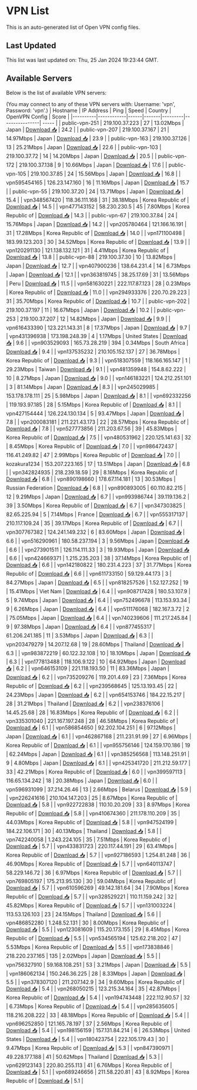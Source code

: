 # VPN List

This is an auto-generated list of Open VPN config files.

## Last Updated

This list was last updated on: Thu, 25 Jan 2024 19:23:44 GMT.

## Available Servers

Below is the list of available VPN servers:

(You may connect to any of these VPN servers with: Username: 'vpn', Password: 'vpn'.)
| Hostname | IP Address | Ping | Speed | Country | OpenVPN Config | Score |
|----------|------------|------|-------|---------|----------------| ----- |
| public-vpn-251 | 219.100.37.223 | 27 | 13.02Mbps | Japan | [Download 📥](./configs/server_0_JP.ovpn) | 24.2 |
| public-vpn-207 | 219.100.37.167 | 21 | 14.97Mbps | Japan | [Download 📥](./configs/server_1_JP.ovpn) | 23.9 |
| public-vpn-163 | 219.100.37.126 | 13 | 25.21Mbps | Japan | [Download 📥](./configs/server_2_JP.ovpn) | 22.6 |
| public-vpn-103 | 219.100.37.72 | 14 | 14.20Mbps | Japan | [Download 📥](./configs/server_3_JP.ovpn) | 20.5 |
| public-vpn-172 | 219.100.37.138 | 9 | 10.66Mbps | Japan | [Download 📥](./configs/server_4_JP.ovpn) | 17.6 |
| public-vpn-105 | 219.100.37.85 | 24 | 15.56Mbps | Japan | [Download 📥](./configs/server_5_JP.ovpn) | 16.8 |
| vpn595454165 | 126.23.147.160 | 16 | 11.16Mbps | Japan | [Download 📥](./configs/server_6_JP.ovpn) | 15.7 |
| public-vpn-55 | 219.100.37.20 | 24 | 13.71Mbps | Japan | [Download 📥](./configs/server_7_JP.ovpn) | 15.4 |
| vpn348567420 | 118.36.111.168 | 31 | 38.18Mbps | Korea Republic of | [Download 📥](./configs/server_8_KR.ovpn) | 14.5 |
| vpn477143152 | 58.230.230.5 | 45 | 7.80Mbps | Korea Republic of | [Download 📥](./configs/server_9_KR.ovpn) | 14.3 |
| public-vpn-67 | 219.100.37.84 | 24 | 15.76Mbps | Japan | [Download 📥](./configs/server_10_JP.ovpn) | 14.2 |
| vpn205780464 | 121.166.16.191 | 31 | 17.28Mbps | Korea Republic of | [Download 📥](./configs/server_11_KR.ovpn) | 14.0 |
| vpn171100498 | 183.99.123.203 | 30 | 34.52Mbps | Korea Republic of | [Download 📥](./configs/server_12_KR.ovpn) | 13.9 |
| vpn120291130 | 121.138.132.121 | 31 | 4.41Mbps | Korea Republic of | [Download 📥](./configs/server_13_KR.ovpn) | 13.8 |
| public-vpn-88 | 219.100.37.30 | 10 | 13.82Mbps | Japan | [Download 📥](./configs/server_14_JP.ovpn) | 12.7 |
| vpn407900236 | 138.64.231.4 | 14 | 6.73Mbps | Japan | [Download 📥](./configs/server_15_JP.ovpn) | 12.1 |
| vpn363819745 | 38.25.17.69 | 31 | 13.56Mbps | Peru | [Download 📥](./configs/server_16_PE.ovpn) | 11.5 |
| vpn581630221 | 222.117.87.123 | 28 | 0.23Mbps | Korea Republic of | [Download 📥](./configs/server_17_KR.ovpn) | 11.0 |
| vpn294933376 | 220.70.29.223 | 31 | 35.70Mbps | Korea Republic of | [Download 📥](./configs/server_18_KR.ovpn) | 10.7 |
| public-vpn-202 | 219.100.37.197 | 11 | 16.67Mbps | Japan | [Download 📥](./configs/server_19_JP.ovpn) | 10.2 |
| public-vpn-253 | 219.100.37.207 | 12 | 14.82Mbps | Japan | [Download 📥](./configs/server_20_JP.ovpn) | 9.9 |
| vpn616433390 | 123.221.143.31 | 8 | 17.37Mbps | Japan | [Download 📥](./configs/server_21_JP.ovpn) | 9.7 |
| vpn431396938 | 173.198.248.39 | 4 | 1.17Mbps | United States | [Download 📥](./configs/server_22_US.ovpn) | 9.6 |
| vpn903529093 | 165.73.28.219 | 394 | 0.34Mbps | South Africa | [Download 📥](./configs/server_23_ZA.ovpn) | 9.4 |
| vpn137535232 | 210.105.152.137 | 27 | 36.78Mbps | Korea Republic of | [Download 📥](./configs/server_24_KR.ovpn) | 9.3 |
| vpn518307559 | 118.166.165.147 | 1 | 29.23Mbps | Taiwan | [Download 📥](./configs/server_25_TW.ovpn) | 9.1 |
| vpn481359948 | 154.8.62.222 | 10 | 8.27Mbps | Japan | [Download 📥](./configs/server_26_JP.ovpn) | 9.0 |
| vpn146183221 | 124.212.251.101 | 3 | 81.14Mbps | Japan | [Download 📥](./configs/server_27_JP.ovpn) | 8.3 |
| vpn245029985 | 153.178.178.111 | 25 | 5.98Mbps | Japan | [Download 📥](./configs/server_28_JP.ovpn) | 8.1 |
| vpn692332256 | 119.193.97.185 | 28 | 5.15Mbps | Korea Republic of | [Download 📥](./configs/server_29_KR.ovpn) | 8.1 |
| vpn427154444 | 126.224.130.134 | 5 | 93.47Mbps | Japan | [Download 📥](./configs/server_30_JP.ovpn) | 7.8 |
| vpn200083181 | 211.221.43.173 | 22 | 28.57Mbps | Korea Republic of | [Download 📥](./configs/server_31_KR.ovpn) | 7.8 |
| vpn527773856 | 211.203.67.56 | 39 | 45.83Mbps | Korea Republic of | [Download 📥](./configs/server_32_KR.ovpn) | 7.5 |
| vpn480531962 | 220.125.141.63 | 32 | 8.45Mbps | Korea Republic of | [Download 📥](./configs/server_33_KR.ovpn) | 7.0 |
| vpn986472437 | 116.41.249.82 | 47 | 2.99Mbps | Korea Republic of | [Download 📥](./configs/server_34_KR.ovpn) | 7.0 |
| kozakura1234 | 153.207.223.165 | 17 | 13.51Mbps | Japan | [Download 📥](./configs/server_35_JP.ovpn) | 6.8 |
| vpn342824935 | 218.239.18.59 | 29 | 8.16Mbps | Korea Republic of | [Download 📥](./configs/server_36_KR.ovpn) | 6.8 |
| vpn890198660 | 178.67.114.181 | 13 | 30.53Mbps | Russian Federation | [Download 📥](./configs/server_37_RU.ovpn) | 6.8 |
| vpn890893005 | 60.110.82.215 | 12 | 9.29Mbps | Japan | [Download 📥](./configs/server_38_JP.ovpn) | 6.7 |
| vpn993986744 | 39.119.136.2 | 39 | 3.50Mbps | Korea Republic of | [Download 📥](./configs/server_39_KR.ovpn) | 6.7 |
| vpn347303825 | 82.65.225.94 | 5 | 7.14Mbps | France | [Download 📥](./configs/server_40_FR.ovpn) | 6.7 |
| vpn555317137 | 210.117.109.24 | 35 | 39.17Mbps | Korea Republic of | [Download 📥](./configs/server_41_KR.ovpn) | 6.7 |
| vpn307767382 | 124.241.149.232 | 6 | 83.60Mbps | Japan | [Download 📥](./configs/server_42_JP.ovpn) | 6.6 |
| vpn516290961 | 180.58.237.194 | 3 | 9.56Mbps | Japan | [Download 📥](./configs/server_43_JP.ovpn) | 6.6 |
| vpn273901511 | 126.114.111.33 | 3 | 19.93Mbps | Japan | [Download 📥](./configs/server_44_JP.ovpn) | 6.6 |
| vpn424669371 | 1.215.235.203 | 38 | 37.14Mbps | Korea Republic of | [Download 📥](./configs/server_45_KR.ovpn) | 6.6 |
| vpn142180822 | 180.231.4.223 | 37 | 31.77Mbps | Korea Republic of | [Download 📥](./configs/server_46_KR.ovpn) | 6.6 |
| vpn611733150 | 59.129.44.173 | 3 | 84.27Mbps | Japan | [Download 📥](./configs/server_47_JP.ovpn) | 6.5 |
| vpn818257526 | 1.52.127.252 | 19 | 15.41Mbps | Viet Nam | [Download 📥](./configs/server_48_VN.ovpn) | 6.4 |
| vpn908717428 | 180.53.107.9 | 5 | 9.74Mbps | Japan | [Download 📥](./configs/server_49_JP.ovpn) | 6.4 |
| vpn752496678 | 113.153.93.34 | 9 | 6.26Mbps | Japan | [Download 📥](./configs/server_50_JP.ovpn) | 6.4 |
| vpn511176068 | 182.167.3.72 | 2 | 75.05Mbps | Japan | [Download 📥](./configs/server_51_JP.ovpn) | 6.4 |
| vpn740239606 | 111.217.245.84 | 9 | 97.38Mbps | Japan | [Download 📥](./configs/server_52_JP.ovpn) | 6.4 |
| vpn877455317 | 61.206.241.185 | 11 | 3.53Mbps | Japan | [Download 📥](./configs/server_53_JP.ovpn) | 6.3 |
| vpn203479279 | 14.207.12.68 | 19 | 28.60Mbps | Thailand | [Download 📥](./configs/server_54_TH.ovpn) | 6.3 |
| vpn983872219 | 60.122.32.108 | 10 | 18.10Mbps | Japan | [Download 📥](./configs/server_55_JP.ovpn) | 6.3 |
| vpn177813488 | 118.106.9.122 | 10 | 64.92Mbps | Japan | [Download 📥](./configs/server_56_JP.ovpn) | 6.2 |
| vpn646153109 | 221.118.193.50 | 11 | 83.36Mbps | Japan | [Download 📥](./configs/server_57_JP.ovpn) | 6.2 |
| vpn735209276 | 119.201.4.69 | 23 | 7.36Mbps | Korea Republic of | [Download 📥](./configs/server_58_KR.ovpn) | 6.2 |
| vpn239568645 | 125.13.193.45 | 22 | 24.23Mbps | Japan | [Download 📥](./configs/server_59_JP.ovpn) | 6.2 |
| vpn654153746 | 184.22.15.217 | 28 | 31.21Mbps | Thailand | [Download 📥](./configs/server_60_TH.ovpn) | 6.2 |
| vpn238376106 | 14.45.25.68 | 28 | 16.83Mbps | Korea Republic of | [Download 📥](./configs/server_61_KR.ovpn) | 6.2 |
| vpn335301040 | 221.167.197.248 | 28 | 46.58Mbps | Korea Republic of | [Download 📥](./configs/server_62_KR.ovpn) | 6.1 |
| vpn586854650 | 92.202.104.251 | 6 | 97.12Mbps | Japan | [Download 📥](./configs/server_63_JP.ovpn) | 6.1 |
| vpn462867168 | 211.231.91.99 | 27 | 6.96Mbps | Korea Republic of | [Download 📥](./configs/server_64_KR.ovpn) | 6.1 |
| vpn955756146 | 124.159.170.186 | 19 | 62.24Mbps | Japan | [Download 📥](./configs/server_65_JP.ovpn) | 6.1 |
| vpn385256568 | 113.148.251.91 | 9 | 4.80Mbps | Japan | [Download 📥](./configs/server_66_JP.ovpn) | 6.1 |
| vpn425341720 | 211.212.59.177 | 33 | 42.21Mbps | Korea Republic of | [Download 📥](./configs/server_67_KR.ovpn) | 6.0 |
| vpn399597113 | 116.65.134.242 | 18 | 20.38Mbps | Japan | [Download 📥](./configs/server_68_JP.ovpn) | 6.0 |
| vpn596931099 | 37.214.26.46 | 13 | 2.66Mbps | Belarus | [Download 📥](./configs/server_69_BY.ovpn) | 5.9 |
| vpn226241616 | 210.104.147.203 | 25 | 8.67Mbps | Korea Republic of | [Download 📥](./configs/server_70_KR.ovpn) | 5.8 |
| vpn922722838 | 110.10.20.209 | 33 | 8.97Mbps | Korea Republic of | [Download 📥](./configs/server_71_KR.ovpn) | 5.8 |
| vpn410674360 | 211.178.110.209 | 35 | 44.03Mbps | Korea Republic of | [Download 📥](./configs/server_72_KR.ovpn) | 5.8 |
| vpn947524199 | 184.22.106.171 | 30 | 40.13Mbps | Thailand | [Download 📥](./configs/server_73_TH.ovpn) | 5.8 |
| vpn742240058 | 1.243.224.105 | 35 | 7.51Mbps | Korea Republic of | [Download 📥](./configs/server_74_KR.ovpn) | 5.7 |
| vpn433831723 | 220.117.44.191 | 29 | 63.41Mbps | Korea Republic of | [Download 📥](./configs/server_75_KR.ovpn) | 5.7 |
| vpn927186593 | 1.254.81.248 | 36 | 46.90Mbps | Korea Republic of | [Download 📥](./configs/server_76_KR.ovpn) | 5.7 |
| vpn640113747 | 58.229.146.72 | 36 | 6.97Mbps | Korea Republic of | [Download 📥](./configs/server_77_KR.ovpn) | 5.7 |
| vpn769805197 | 175.213.95.130 | 30 | 59.04Mbps | Korea Republic of | [Download 📥](./configs/server_78_KR.ovpn) | 5.7 |
| vpn610596269 | 49.142.181.64 | 34 | 7.90Mbps | Korea Republic of | [Download 📥](./configs/server_79_KR.ovpn) | 5.7 |
| vpn328529221 | 110.11.159.242 | 32 | 45.82Mbps | Korea Republic of | [Download 📥](./configs/server_80_KR.ovpn) | 5.7 |
| vpn131003224 | 113.53.126.103 | 23 | 24.15Mbps | Thailand | [Download 📥](./configs/server_81_TH.ovpn) | 5.6 |
| vpn486852280 | 1.248.52.131 | 30 | 8.00Mbps | Korea Republic of | [Download 📥](./configs/server_82_KR.ovpn) | 5.5 |
| vpn123081609 | 115.20.173.155 | 29 | 8.45Mbps | Korea Republic of | [Download 📥](./configs/server_83_KR.ovpn) | 5.5 |
| vpn534565194 | 125.62.218.202 | 47 | 5.53Mbps | Korea Republic of | [Download 📥](./configs/server_84_KR.ovpn) | 5.5 |
| vpn173838846 | 218.220.237.165 | 135 | 2.02Mbps | Japan | [Download 📥](./configs/server_85_JP.ovpn) | 5.5 |
| vpn756327910 | 59.168.108.251 | 53 | 3.21Mbps | Japan | [Download 📥](./configs/server_86_JP.ovpn) | 5.5 |
| vpn186062134 | 150.246.36.225 | 28 | 8.33Mbps | Japan | [Download 📥](./configs/server_87_JP.ovpn) | 5.5 |
| vpn378307120 | 211.207.142.9 | 34 | 9.60Mbps | Korea Republic of | [Download 📥](./configs/server_88_KR.ovpn) | 5.4 |
| vpn268050215 | 123.215.34.164 | 35 | 42.87Mbps | Korea Republic of | [Download 📥](./configs/server_89_KR.ovpn) | 5.4 |
| vpn194743448 | 222.112.90.57 | 32 | 6.73Mbps | Korea Republic of | [Download 📥](./configs/server_90_KR.ovpn) | 5.4 |
| vpn285635605 | 118.216.208.222 | 33 | 48.18Mbps | Korea Republic of | [Download 📥](./configs/server_91_KR.ovpn) | 5.4 |
| vpn696252850 | 121.165.78.197 | 37 | 2.56Mbps | Korea Republic of | [Download 📥](./configs/server_92_KR.ovpn) | 5.4 |
| vpn198156159 | 157.131.84.214 | 6 | 26.53Mbps | United States | [Download 📥](./configs/server_93_US.ovpn) | 5.4 |
| vpn180423754 | 222.105.179.43 | 30 | 9.47Mbps | Korea Republic of | [Download 📥](./configs/server_94_KR.ovpn) | 5.3 |
| vpn847390971 | 49.228.177.188 | 41 | 50.62Mbps | Thailand | [Download 📥](./configs/server_95_TH.ovpn) | 5.3 |
| vpn629123143 | 220.80.255.113 | 41 | 6.76Mbps | Korea Republic of | [Download 📥](./configs/server_96_KR.ovpn) | 5.1 |
| vpn689246656 | 211.58.220.81 | 43 | 8.92Mbps | Korea Republic of | [Download 📥](./configs/server_97_KR.ovpn) | 5.1 |
